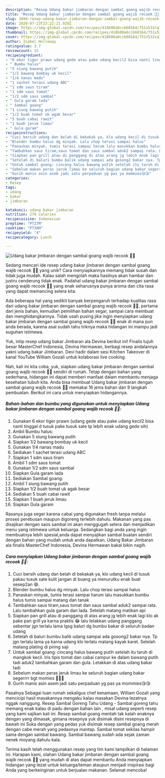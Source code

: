 ```yaml
---
description: "Resep Udang bakar jimbaran dengan sambal goang wajib recook 👍🏻 yang Bisa Manjain Lidah"
title: "Resep Udang bakar jimbaran dengan sambal goang wajib recook 👍🏻 yang Bisa Manjain Lidah"
slug: 3694-resep-udang-bakar-jimbaran-dengan-sambal-goang-wajib-recook-yang-bisa-manjain-lidah
date: 2020-07-23T23:22:21.928Z
image: https://img-global.cpcdn.com/recipes/418b00a8ccb60164/751x532cq70/udang-bakar-jimbaran-dengan-sambal-goang-wajib-recook-👍🏻-foto-resep-utama.jpg
thumbnail: https://img-global.cpcdn.com/recipes/418b00a8ccb60164/751x532cq70/udang-bakar-jimbaran-dengan-sambal-goang-wajib-recook-👍🏻-foto-resep-utama.jpg
cover: https://img-global.cpcdn.com/recipes/418b00a8ccb60164/751x532cq70/udang-bakar-jimbaran-dengan-sambal-goang-wajib-recook-👍🏻-foto-resep-utama.jpg
author: Isabel Holloway
ratingvalue: 3.7
reviewcount: 15
recipeingredient:
- "6 ekor tiger prawn udang gede atau pake udang kecil2 bisa nanti tinggal d tusuk pake tusuk sate tp lebih enak udang gede sih"
- " Bumbu halus"
- "5 siung bawang putih"
- "1/2 bawang bombay uk kecil"
- "1/4 nanas madu"
- "1 sachet terasi udang ABC"
- "1 sdm saus tiram"
- "1 sdm saus tomat"
- "1/2 sdm saus sambal"
- " Gula garam lada"
- " Sambal goang"
- "1 siung bawang putih"
- "1/2 buah tomat uk agak besar"
- "5 buah cabai rawit"
- "1 buah jeruk limau"
- " Gula garam"
recipeinstructions:
- "Cuci bersih udang dan belah di bekakak ya, klo udang kecil di tusuk pakau tusuk sate kulit jangan di buang ya menurutku enak buat sesep2an 😅."
- "Blender bumbu halus dg minyak. Lalu chop terasi sampai halus"
- "Panaskan minyak, tumis terasi sampai harum lalu masukkan bumbu halus tumis sampai matang dan tanak"
- "Tambahkan saus tiram,saus tomat dan saus sambal aduk2 sampai rata. Lalu tambahkan gula garam dan lada. Setelah matang matikan api"
- "Siapkan pan grill atau di panggang di atas arang jg lebih enak lagi klo ak pake pan grill ya karna praktis 😂 lalu letakkan udang panggang sebentar jgn terlalu lama lgsg baluri dg bumbu bakar di seluruh badan udang"
- "Setelah di baluri bumbu balik udang sampai ada gosong2 bakar nya. Tp jgn terlalu lama ya karna udang klo terlalu matang kayak karet. Setelah matang plating di piring saji"
- "Untuk sambal goang: cincang halus bawang putih setelah itu taruh di mangkok kecil. Iris tipis tomat dan cabai campur ke dalam bawang putih tadi aduk2 tambahkan garam dan gula. Letakkan di atas udang bakar tadi"
- "Sebelum makan peras jeruk limau ke seluruh bagian udang bakar segerrrr bgt momies 🥰👍🏻"
- "Gurih manis asin asem jadi satu perpaduan yg pas ya mommies😘😘"
categories:
- Resep
tags:
- udang
- bakar
- jimbaran

katakunci: udang bakar jimbaran 
nutrition: 279 calories
recipecuisine: Indonesian
preptime: "PT27M"
cooktime: "PT38M"
recipeyield: "4"
recipecategory: Lunch

---
```



![Udang bakar jimbaran dengan sambal goang wajib recook 👍🏻](https://img-global.cpcdn.com/recipes/418b00a8ccb60164/751x532cq70/udang-bakar-jimbaran-dengan-sambal-goang-wajib-recook-👍🏻-foto-resep-utama.jpg)

Sedang mencari ide resep udang bakar jimbaran dengan sambal goang wajib recook 👍🏻 yang unik? Cara menyiapkannya memang tidak susah dan tidak juga mudah. Kalau salah mengolah maka hasilnya akan hambar dan justru cenderung tidak enak. Padahal udang bakar jimbaran dengan sambal goang wajib recook 👍🏻 yang enak seharusnya punya aroma dan cita rasa yang dapat memancing selera kita.

Ada beberapa hal yang sedikit banyak berpengaruh terhadap kualitas rasa dari udang bakar jimbaran dengan sambal goang wajib recook 👍🏻, pertama dari jenis bahan, kemudian pemilihan bahan segar, sampai cara membuat dan menghidangkannya. Tidak usah pusing jika ingin menyiapkan udang bakar jimbaran dengan sambal goang wajib recook 👍🏻 enak di mana pun anda berada, karena asal sudah tahu triknya maka hidangan ini mampu jadi suguhan istimewa.

Yuk, intip resep udang bakar Jimbaran ala Devina berikut ini! Finalis tujuh besar MasterChef Indonesia, Devina Hermawan, berbagi resep andalannya yakni udang bakar Jimbaran. Devi hadir dalam sesi Kitchen Takeover di kanal YouTube William Gozali untuk kolaborasi live cooking.


Nah, kali ini kita coba, yuk, siapkan udang bakar jimbaran dengan sambal goang wajib recook 👍🏻 sendiri di rumah. Tetap dengan bahan yang sederhana, hidangan ini dapat memberi manfaat dalam membantu menjaga kesehatan tubuh kita. Anda bisa membuat Udang bakar jimbaran dengan sambal goang wajib recook 👍🏻 memakai 16 jenis bahan dan 9 langkah pembuatan. Berikut ini cara untuk menyiapkan hidangannya.

<!--inarticleads1-->

##### Bahan-bahan dan bumbu yang digunakan untuk menyiapkan Udang bakar jimbaran dengan sambal goang wajib recook 👍🏻:

1. Gunakan 6 ekor tiger prawn (udang gede atau pake udang kecil2 bisa nanti tinggal d tusuk pake tusuk sate tp lebih enak udang gede sih)
1. Ambil  Bumbu halus:
1. Gunakan 5 siung bawang putih
1. Siapkan 1/2 bawang bombay uk kecil
1. Gunakan 1/4 nanas madu
1. Sediakan 1 sachet terasi udang ABC
1. Siapkan 1 sdm saus tiram
1. Ambil 1 sdm saus tomat
1. Gunakan 1/2 sdm saus sambal
1. Siapkan  Gula garam lada
1. Sediakan  Sambal goang:
1. Ambil 1 siung bawang putih
1. Siapkan 1/2 buah tomat uk agak besar
1. Sediakan 5 buah cabai rawit
1. Siapkan 1 buah jeruk limau
1. Siapkan  Gula garam


Rasanya juga seger karena cabai yang digunakan fresh tanpa melalui proses perebusan maupun digoreng terlebih dahulu. Makanan yang pas disajikan dengan saos sambal ini akan menggugah selera dan menjadikan menu yang istimewa untuk keluarga. Sedangkan bagi anda yang ingin membuatnya lebih spesial,anda dapat menyajikan sambal buatan sendiri dengan bahan yang mudah untuk anda dapatkan. Udang Bakar Jimbaran ala finalis MasterChef Indonesia, Devina Hermawan bakal bikin nagih. 

<!--inarticleads2-->

##### Cara menyiapkan Udang bakar jimbaran dengan sambal goang wajib recook 👍🏻:

1. Cuci bersih udang dan belah di bekakak ya, klo udang kecil di tusuk pakau tusuk sate kulit jangan di buang ya menurutku enak buat sesep2an 😅.
1. Blender bumbu halus dg minyak. Lalu chop terasi sampai halus
1. Panaskan minyak, tumis terasi sampai harum lalu masukkan bumbu halus tumis sampai matang dan tanak
1. Tambahkan saus tiram,saus tomat dan saus sambal aduk2 sampai rata. Lalu tambahkan gula garam dan lada. Setelah matang matikan api
1. Siapkan pan grill atau di panggang di atas arang jg lebih enak lagi klo ak pake pan grill ya karna praktis 😂 lalu letakkan udang panggang sebentar jgn terlalu lama lgsg baluri dg bumbu bakar di seluruh badan udang
1. Setelah di baluri bumbu balik udang sampai ada gosong2 bakar nya. Tp jgn terlalu lama ya karna udang klo terlalu matang kayak karet. Setelah matang plating di piring saji
1. Untuk sambal goang: cincang halus bawang putih setelah itu taruh di mangkok kecil. Iris tipis tomat dan cabai campur ke dalam bawang putih tadi aduk2 tambahkan garam dan gula. Letakkan di atas udang bakar tadi
1. Sebelum makan peras jeruk limau ke seluruh bagian udang bakar segerrrr bgt momies 🥰👍🏻
1. Gurih manis asin asem jadi satu perpaduan yg pas ya mommies😘😘


Pasalnya Sebagai tuan rumah sekaligus chef kenamaan, William Gozali yang mencicipi hasil masakannya mengaku kalau masakan Devina lezatnya nggak nanggung. Resep Sambal Goreng Tahu Udang - Sambal goreng tahu memang enak kalau di padu dengan bahan lain , misal udang seperti resep yang kami sajikan kali ini. Resep sambal goang mentah tak kalah enaknya dengan yang dimasak, gimana resepnya yuk disimak disini resepnya di bawah ini Suka dengan yang pedas yuk disimak resep sambal goang merah dengan cabe merah yang pedasnya mantap. Sambal tomat sekilas hampir sama dengan sambal bawang. Sambal bawang sudah ada sejak zaman nenek moyang dahulu kala. 

Terima kasih telah menggunakan resep yang tim kami tampilkan di halaman ini. Harapan kami, olahan Udang bakar jimbaran dengan sambal goang wajib recook 👍🏻 yang mudah di atas dapat membantu Anda menyiapkan hidangan yang lezat untuk keluarga/teman ataupun menjadi inspirasi bagi Anda yang berkeinginan untuk berjualan makanan. Selamat mencoba!
